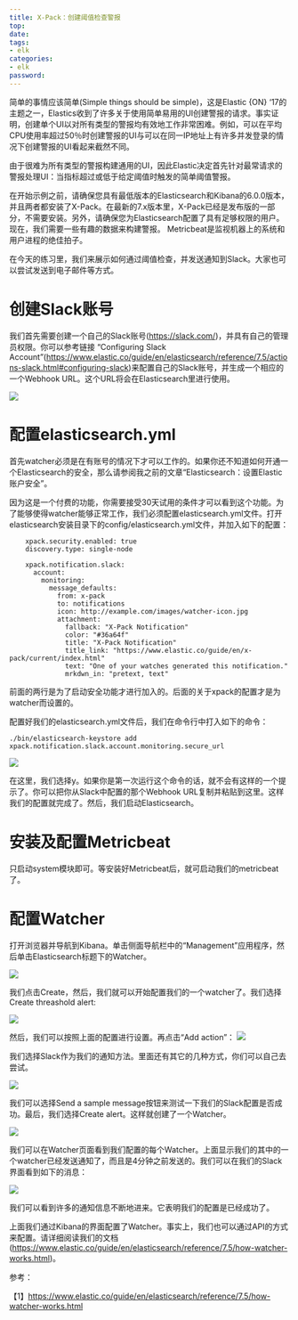 ```yaml
---
title: X-Pack：创建阈值检查警报
top: 
date: 
tags: 
- elk
categories: 
- elk
password: 
---
```

简单的事情应该简单(Simple things should be simple)，这是Elastic {ON} ‘17的主题之一，Elastics收到了许多关于使用简单易用的UI创建警报的请求。事实证明，创建单个UI以对所有类型的警报均有效地工作非常困难。例如，可以在平均CPU使用率超过50％时创建警报的UI与可以在同一IP地址上有许多并发登录的情况下创建警报的UI看起来截然不同。

由于很难为所有类型的警报构建通用的UI，因此Elastic决定首先针对最常请求的警报处理UI：当指标超过或低于给定阈值时触发的简单阈值警报。

在开始示例之前，请确保您具有最低版本的Elasticsearch和Kibana的6.0.0版本，并且两者都安装了X-Pack。在最新的7.x版本里，X-Pack已经是发布版的一部分，不需要安装。另外，请确保您为Elasticsearch配置了具有足够权限的用户。现在，我们需要一些有趣的数据来构建警报。 Metricbeat是监视机器上的系统和用户进程的绝佳拍子。

在今天的练习里，我们来展示如何通过阈值检查，并发送通知到Slack。大家也可以尝试发送到电子邮件等方式。

# 创建Slack账号

我们首先需要创建一个自己的Slack账号(https://slack.com/)，并具有自己的管理员权限。你可以参考链接 “Configuring Slack Account”(https://www.elastic.co/guide/en/elasticsearch/reference/7.5/actions-slack.html#configuring-slack)来配置自己的Slack账号，并生成一个相应的一个Webhook URL。这个URL将会在Elasticsearch里进行使用。

![](https://img-blog.csdnimg.cn/20191127195419804.png?x-oss-process=image/watermark,type_ZmFuZ3poZW5naGVpdGk,shadow_10,text_aHR0cHM6Ly9lbGFzdGljc3RhY2suYmxvZy5jc2RuLm5ldA==,size_16,color_FFFFFF,t_70)

<escape><!-- more --></escape>

# 配置elasticsearch.yml

首先watcher必须是在有账号的情况下才可以工作的。如果你还不知道如何开通一个Elasticsearch的安全，那么请参阅我之前的文章“Elasticsearch：设置Elastic账户安全”。

因为这是一个付费的功能，你需要接受30天试用的条件才可以看到这个功能。为了能够使得watcher能够正常工作，我们必须配置elasticsearch.yml文件。打开elasticsearch安装目录下的config/elasticsearch.yml文件，并加入如下的配置：
```
    xpack.security.enabled: true
    discovery.type: single-node
     
    xpack.notification.slack:
      account:
        monitoring:
          message_defaults:
            from: x-pack
            to: notifications
            icon: http://example.com/images/watcher-icon.jpg
            attachment:
              fallback: "X-Pack Notification"
              color: "#36a64f"
              title: "X-Pack Notification"
              title_link: "https://www.elastic.co/guide/en/x-pack/current/index.html"
              text: "One of your watches generated this notification."
              mrkdwn_in: "pretext, text"
```
前面的两行是为了启动安全功能才进行加入的。后面的关于xpack的配置才是为watcher而设置的。

配置好我们的elasticsearch.yml文件后，我们在命令行中打入如下的命令：
```
./bin/elasticsearch-keystore add xpack.notification.slack.account.monitoring.secure_url
```
![](https://img-blog.csdnimg.cn/20191127200617521.png)

在这里，我们选择y。如果你是第一次运行这个命令的话，就不会有这样的一个提示了。你可以把你从Slack中配置的那个Webhook URL复制并粘贴到这里。这样我们的配置就完成了。然后，我们启动Elasticsearch。

# 安装及配置Metricbeat

只启动system模块即可。等安装好Metricbeat后，就可启动我们的metricbeat了。
 
# 配置Watcher

打开浏览器并导航到Kibana。单击侧面导航栏中的“Management”应用程序，然后单击Elasticsearch标题下的Watcher。

![](https://img-blog.csdnimg.cn/20191127201722518.png?x-oss-process=image/watermark,type_ZmFuZ3poZW5naGVpdGk,shadow_10,text_aHR0cHM6Ly9lbGFzdGljc3RhY2suYmxvZy5jc2RuLm5ldA==,size_16,color_FFFFFF,t_70)

我们点击Create，然后，我们就可以开始配置我们的一个watcher了。我们选择Create threashold alert:

![](https://img-blog.csdnimg.cn/2019112720205415.png?x-oss-process=image/watermark,type_ZmFuZ3poZW5naGVpdGk,shadow_10,text_aHR0cHM6Ly9lbGFzdGljc3RhY2suYmxvZy5jc2RuLm5ldA==,size_16,color_FFFFFF,t_70)

然后，我们可以按照上面的配置进行设置。再点击“Add action”：
![](https://img-blog.csdnimg.cn/20191127202236826.png?x-oss-process=image/watermark,type_ZmFuZ3poZW5naGVpdGk,shadow_10,text_aHR0cHM6Ly9lbGFzdGljc3RhY2suYmxvZy5jc2RuLm5ldA==,size_16,color_FFFFFF,t_70)

我们选择Slack作为我们的通知方法。里面还有其它的几种方式，你们可以自己去尝试。

![](https://img-blog.csdnimg.cn/20191127202534897.png?x-oss-process=image/watermark,type_ZmFuZ3poZW5naGVpdGk,shadow_10,text_aHR0cHM6Ly9lbGFzdGljc3RhY2suYmxvZy5jc2RuLm5ldA==,size_16,color_FFFFFF,t_70)

我们可以选择Send a sample message按钮来测试一下我们的Slack配置是否成功。最后，我们选择Create alert。这样就创建了一个Watcher。

![](https://img-blog.csdnimg.cn/20191127202744758.png?x-oss-process=image/watermark,type_ZmFuZ3poZW5naGVpdGk,shadow_10,text_aHR0cHM6Ly9lbGFzdGljc3RhY2suYmxvZy5jc2RuLm5ldA==,size_16,color_FFFFFF,t_70)

我们可以在Watcher页面看到我们配置的每个Watcher。上面显示我们的其中的一个watcher已经发送通知了，而且是4分钟之前发送的。我们可以在我们的Slack界面看到如下的消息：

![](https://img-blog.csdnimg.cn/20191127203110256.png?x-oss-process=image/watermark,type_ZmFuZ3poZW5naGVpdGk,shadow_10,text_aHR0cHM6Ly9lbGFzdGljc3RhY2suYmxvZy5jc2RuLm5ldA==,size_16,color_FFFFFF,t_70)

我们可以看到许多的通知信息不断地进来。它表明我们的配置是已经成功了。

上面我们通过Kibana的界面配置了Watcher。事实上，我们也可以通过API的方式来配置。请详细阅读我们的文档(https://www.elastic.co/guide/en/elasticsearch/reference/7.5/how-watcher-works.html)。

参考：

【1】https://www.elastic.co/guide/en/elasticsearch/reference/7.5/how-watcher-works.html
